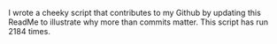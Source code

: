 I wrote a cheeky script that contributes to my Github by updating this ReadMe to illustrate why more than commits matter. This script has run 2184 times.